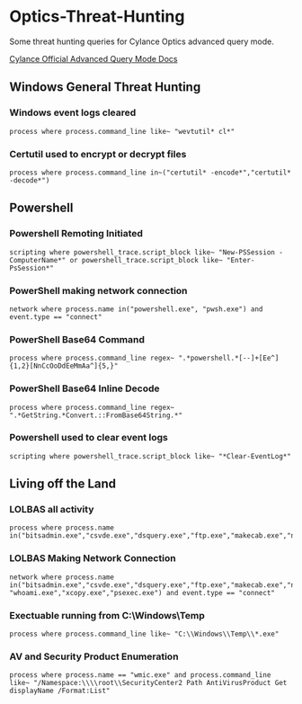 # Optics-Threat-Hunting
Some threat hunting queries for Cylance Optics advanced query mode. 

[Cylance Official Advanced Query Mode Docs](https://docs.blackberry.com/en/unified-endpoint-security/blackberry-ues/administration/administration/Analyzing-endpoint-data-collected-by-Optics/Using-InstaQuery-and-advanced-query/Create-an-advanced-query)

## Windows General Threat Hunting
### Windows event logs cleared
```
process where process.command_line like~ "wevtutil* cl*"
```

### Certutil used to encrypt or decrypt files
```
process where process.command_line in~("certutil* -encode*","certutil* -decode*")
```

## Powershell 
### Powershell Remoting Initiated 
```
scripting where powershell_trace.script_block like~ "New-PSSession -ComputerName*" or powershell_trace.script_block like~ "Enter-PsSession*"
```
### PowerShell making network connection
```
network where process.name in("powershell.exe", "pwsh.exe") and event.type == "connect"
```
### PowerShell Base64 Command
```
process where process.command_line regex~ ".*powershell.*[--]+[Ee^]{1,2}[NnCcOoDdEeMmAa^]{5,}"
```
### PowerShell Base64 Inline Decode
```
process where process.command_line regex~ ".*GetString.*Convert.::FromBase64String.*"
```
### Powershell used to clear event logs
```
scripting where powershell_trace.script_block like~ "*Clear-EventLog*"
```

## Living off the Land

### LOLBAS all activity 
```
process where process.name in("bitsadmin.exe","csvde.exe","dsquery.exe","ftp.exe","makecab.exe","nbtstat.exe","net1.exe","netstat.exe","nslookup.exe","ping.exe","quser.exe","route.exe","schtasks.exe","taskkill.exe","tasklist.exe","whoami.exe","xcopy.exe","psexec.exe")
```
### LOLBAS Making Network Connection
```
network where process.name in("bitsadmin.exe","csvde.exe","dsquery.exe","ftp.exe","makecab.exe","nbtstat.exe","net1.exe","netstat.exe","nslookup.exe","ping.exe","quser.exe","route.exe","schtasks.exe","taskkill.exe","tasklist.exe", "whoami.exe","xcopy.exe","psexec.exe") and event.type == "connect"
```
### Exectuable running from C:\Windows\Temp
```
process where process.command_line like~ "C:\\Windows\\Temp\\*.exe"
```

### AV and Security Product Enumeration
```
process where process.name == "wmic.exe" and process.command_line like~ "/Namespace:\\\\root\\SecurityCenter2 Path AntiVirusProduct Get displayName /Format:List"
```
